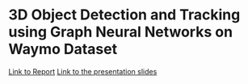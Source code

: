 
# 3D Object Detection and Tracking using Graph Neural Networks on Waymo Dataset

[Link to Report](https://github.com/abahnasy/idp_report/blob/main/latex/egpaper_final.pdf)
[Link to the presentation slides](https://docs.google.com/presentation/d/e/2PACX-1vRByi6f30IFKknfHgWL0Er5_1LKQGPjtKfQe08nHzi4wE5aqG066SIfLjBvWhsNsuFyyp0Fr1UHFC_v/pub?start=true&loop=false&delayms=60000)
